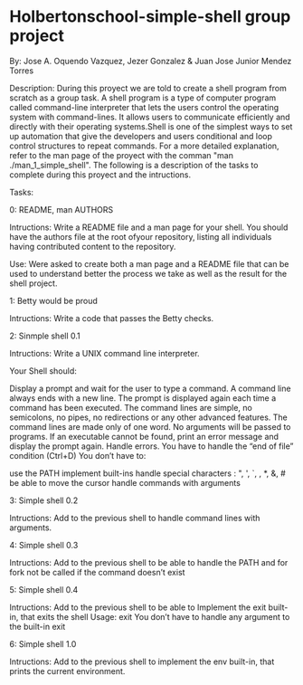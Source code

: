 # Holbertonschool-simple-shell group project
By: Jose A. Oquendo Vazquez, Jezer Gonzalez & Juan Jose Junior Mendez Torres

Description: During this proyect we are told to create a shell program from scratch as a group task. A shell program is a type of computer program called command-line interpreter that lets the users control the operating system with command-lines. It allows users to communicate efficiently and directly with their operating systems.Shell is one of the simplest ways to set up automation that give the developers and users conditional and loop control structures to repeat commands. For a more detailed explanation, refer to the man page of the proyect with the comman "man ./man_1_simple_shell". The following is a description of the tasks to complete during this proyect and the intructions.

Tasks:

0: README, man AUTHORS

Intructions: Write a README file and a man page for your shell. You should have the authors file at the root ofyour repository, listing all individuals having contributed content to the repository.

Use: Were asked to create both a man page and a README file that can be used to understand better the process we take as well as the result for the shell project.

1: Betty would be proud

Intructions: Write a code that passes the Betty checks.

2: Sinmple shell 0.1

Intructions: Write a UNIX command line interpreter.

Your Shell should:

Display a prompt and wait for the user to type a command. A command line always ends with a new line.
The prompt is displayed again each time a command has been executed.
The command lines are simple, no semicolons, no pipes, no redirections or any other advanced features.
The command lines are made only of one word. No arguments will be passed to programs.
If an executable cannot be found, print an error message and display the prompt again.
Handle errors.
You have to handle the “end of file” condition (Ctrl+D)
You don’t have to:

use the PATH
implement built-ins
handle special characters : ", ', `, \, *, &, #
be able to move the cursor
handle commands with arguments

3: Simple shell 0.2

Intructions: Add to the previous shell to handle command lines with arguments.

4: Simple shell 0.3

Intructions: Add to the previous shell to be able to handle the PATH and for fork not be called if the command doesn’t exist

5: Simple shell 0.4

Intructions: Add to the previous shell to be able to Implement the exit built-in, that exits the shell
Usage: exit
You don’t have to handle any argument to the built-in exit

6: Simple shell 1.0

Intructions: Add to the previous shell to implement the env built-in, that prints the current environment.

